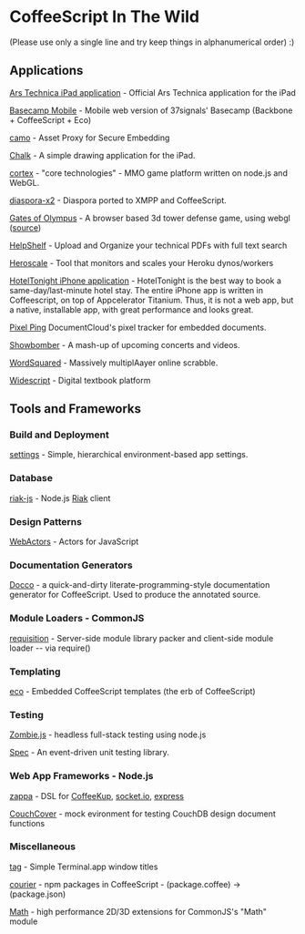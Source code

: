 # CoffeeScript In The Wild
(Please use only a single line and try keep things in alphanumerical order) :)

## Applications
[Ars Technica iPad application](http://itunes.apple.com/us/app/ars-technica/id393859050?mt=8) - Official Ars Technica application for the iPad

[Basecamp Mobile](http://basecamphq.com/mobile/) - Mobile web version of 37signals' Basecamp (Backbone + CoffeeScript + Eco)

[camo](https://github.com/atmos/camo) - Asset Proxy for Secure Embedding

[Chalk](https://chalk.37signals.com) - A simple drawing application for the iPad.

[cortex](http://github.com/feisty) - "core technologies" - MMO game platform written on node.js and WebGL.

[diaspora-x2](http://github.com/bnolan/diaspora-x2) - Diaspora ported to XMPP and CoffeeScript.

[Gates of Olympus](http://gatesofolympus.com) - A browser based 3d tower defense game, using webgl ([source](http://github.com/rehno-lindeque/Gates-of-Olympus))

[HelpShelf](http://helpshelf.com/) - Upload and Organize your technical PDFs with full text search

[Heroscale](http://heroscale.com/) - Tool that monitors and scales your Heroku dynos/workers

[HotelTonight iPhone application](http://www.hoteltonight.com) - HotelTonight is the best way to book a same-day/last-minute hotel stay.  The entire iPhone app is written in Coffeescript, on top of Appcelerator Titanium.  Thus, it is not a web app, but a native, installable app, with great performance and looks great.

[Pixel Ping](http://documentcloud.github.com/pixel-ping/) DocumentCloud's pixel tracker for embedded documents.

[Showbomber](http://showbomber.com/) - A mash-up of upcoming concerts and videos.

[WordSquared](http://wordsquared.com) - Massively multiplAayer online scrabble.

[Widescript](http://widescript.com) - Digital textbook platform

## Tools and Frameworks

### Build and Deployment
[settings](https://github.com/mgutz/node-settings) - Simple, hierarchical environment-based app settings.

### Database

[riak-js](https://github.com/frank06/riak-js) - Node.js [Riak](http://riak.basho.com) client

### Design Patterns
[WebActors](http://github.com/mental/webactors) - Actors for JavaScript

### Documentation Generators
[Docco](http://jashkenas.github.com/docco/) - a quick-and-dirty literate-programming-style documentation generator for CoffeeScript. Used to produce the annotated source.

### Module Loaders - CommonJS
[requisition](http://github.com/feisty/requisition) - Server-side module library packer and client-side module loader -- via require()

### Templating
[eco](http://github.com/sstephenson/eco) - Embedded CoffeeScript templates (the erb of CoffeeScript)

### Testing
[Zombie.js](http://zombie.labnotes.org) - headless full-stack testing using node.js

[Spec](http://github.com/kitgoncharov/Spec) - An event-driven unit testing library.

### Web App Frameworks - Node.js
[zappa](http://github.com/mauricemach/zappa) - DSL for [CoffeeKup](http://github.com/mauricemach/coffeekup), [socket.io](http://github.com/LearnBoost/Socket.IO), [express](http://github.com/visionmedia/express)

[CouchCover](http://github.com/zdzolton/couch-cover) - mock evironment for testing CouchDB design document functions

### Miscellaneous
[tag](http://github.com/feisty/tag) - Simple Terminal.app window titles

[courier](http://github.com/feisty/courier) - npm packages in CoffeeScript - (package.coffee) -> (package.json)

[Math](http://github.com/feisty/math) - high performance 2D/3D extensions for CommonJS's "Math" module